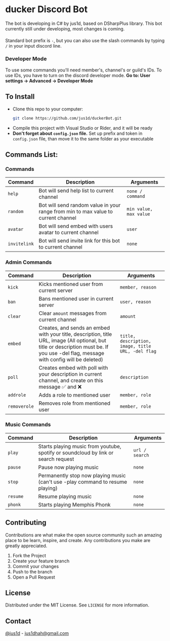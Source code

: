 
# ducker Discord Bot
The bot is developing in C# by jus1d, based on DSharpPlus library. This bot currently still under developing, most changes is coming. 
####
Standard bot prefix is `-`, but you can also use the slash commands by typing `/` in your input discord line.

### Developer Mode
To use some commands you'll need member's, channel's or guild's IDs. To use IDs, you have to turn on the discord developer mode. **Go to: User settings -> Advanced -> Developer Mode**

## To Install
* Clone this repo to your computer:
  ```bash 
  git clone https://github.com/jus1d/duckerBot.git
* Compile this project with Visual Studio or Rider, and it will be ready
* **Don't forget about `config.json` file.** Set up prefix and token in `config.json` file, than move it to the same folder as your executable

## Commands List:

### Commands
| Command | Description | Arguments |
|---|----|---|
| `help` | Bot will send help list to current channel | `none / command` |
| `random` | Bot will send  random value in your range from min to max value to current channel | `min value, max value` |
| `avatar` | Bot will send embed with users avatar to current channel | `user` |
| `invitelink` | Bot will send invite link for this bot to current channel | `none` |

### Admin Commands
| Command | Description | Arguments |
|---|----|---|
| `kick` | Kicks mentioned user from current server | `member, reason` |
| `ban` | Bans mentioned user in current server | `user, reason` |
| `clear` | Clear `amount` messages from current channel | `amount` |
| `embed` | Creates, and sends an embed  with your title, description, title URL, image (All optional, but title or description must be. If you use -del flag, message with config will be deleted) | `title, description, image, title URL, -del flag` |
| `poll` | Creates embed with poll with your description in current channel, and create on this message :white_check_mark: and :x: | `description` |
| `addrole` | Adds a role to mentioned user | `member, role` |
| `removerole` | Removes role from mentioned user | `member, role` |

### Music Commands
| Command | Description | Arguments |
|---|----|---|
| `play` | Starts playing music from youtube, spotify or soundcloud by link or search request | `url / search` |
| `pause` | Pause now playing music | `none` |
| `stop` | Permanently stop now playing music (can't use -play command to resume playing) | `none` |
| `resume` | Resume playing music | `none` |
| `phonk` | Starts playing Memphis Phonk | `none` |

## Contributing
Contributions are what make the open source community such an amazing place to be learn, inspire, and create. Any contributions you make are greatly appreciated.

1. Fork the Project
2. Create your feature branch
3. Commit your changes
4. Push to the branch
5. Open a Pull Request

## License

Distributed under the MIT License. See `LICENSE` for more information.

## Contact

[@jus1d](https://twitter.com/jus1dq) - jus1dhah@gmail.com
